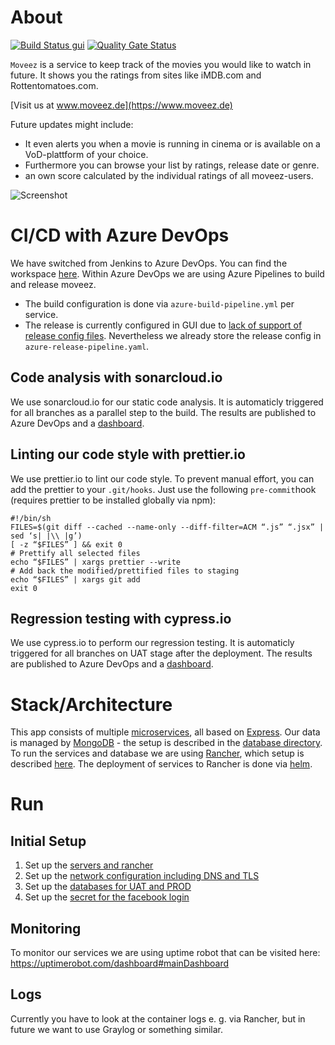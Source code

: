 # About
[![Build Status gui](https://dev.azure.com/Schdieflaw0018/moveez/_apis/build/status/gui?branchName=master)](https://dev.azure.com/Schdieflaw0018/moveez/_build/latest?definitionId=2&branchName=master)
[![Quality Gate Status](https://sonarcloud.io/api/project_badges/measure?project=schdief%3Amoveez-gui&metric=alert_status)](https://sonarcloud.io/dashboard?id=schdief%3Amoveez-gui)

`Moveez` is a service to keep track of the movies you would like to watch in future. It shows you the ratings from sites like iMDB.com and Rottentomatoes.com.

[Visit us at www.moveez.de](https://www.moveez.de)

Future updates might include:
- It even alerts you when a movie is running in cinema or is available on a VoD-plattform of your choice.
- Furthermore you can browse your list by ratings, release date or genre.
- an own score calculated by the individual ratings of all moveez-users.

![Screenshot](https://github.com/schdief/moveez/blob/master/screenshot.jpg)

# CI/CD with Azure DevOps
We have switched from Jenkins to Azure DevOps. You can find the workspace [here](https://dev.azure.com/Schdieflaw0018/moveez/).
Within Azure DevOps we are using Azure Pipelines to build and release moveez.
* The build configuration is done via `azure-build-pipeline.yml` per service.
* The release is currently configured in GUI due to [lack of support of release config files](https://dev.azure.com/mseng/AzureDevOpsRoadmap/_workitems/edit/1364226/). Nevertheless we already store the release config in `azure-release-pipeline.yaml`.

## Code analysis with sonarcloud.io
We use sonarcloud.io for our static code analysis. It is automaticly triggered for all branches as a parallel step to the build. The results are published to Azure DevOps and a [dashboard](https://sonarcloud.io/organizations/schdief-github/projects).

## Linting our code style with prettier.io
We use prettier.io to lint our code style. To prevent manual effort, you can add the prettier to your `.git/hooks`. Just use the following `pre-commit`hook (requires prettier to be installed globally via npm):
```
#!/bin/sh
FILES=$(git diff --cached --name-only --diff-filter=ACM “.js” “.jsx” | sed ‘s| |\\ |g’)
[ -z “$FILES” ] && exit 0
# Prettify all selected files
echo “$FILES” | xargs prettier --write
# Add back the modified/prettified files to staging
echo “$FILES” | xargs git add
exit 0
```

## Regression testing with cypress.io
We use cypress.io to perform our regression testing. It is automaticly triggered for all branches on UAT stage after the deployment. The results are published to Azure DevOps and a [dashboard](https://dashboard.cypress.io/#/projects/dhwwh4/runs).

# Stack/Architecture
This app consists of multiple [microservices](https://github.com/schdief/moveez/tree/master/services), all based on [Express](https://expressjs.com/). Our data is managed by [MongoDB](https://www.mongodb.com) - the setup is described in the [database directory](https://github.com/schdief/moveez/tree/master/infra/database). To run the services and database we are using [Rancher](https://rancher.com), which setup is described [here](https://github.com/schdief/moveez/tree/master/infra/rancher). The deployment of services to Rancher is done via [helm](https://helm.sh). 

# Run
## Initial Setup
1. Set up the [servers and rancher](https://github.com/schdief/moveez/tree/master/infra/rancher)
2. Set up the [network configuration including DNS and TLS](https://github.com/schdief/moveez/tree/master/infra/network)
3. Set up the [databases for UAT and PROD](https://github.com/schdief/moveez/tree/infra/database)
4. Set up the [secret for the facebook login](https://github.com/schdief/moveez/tree/master/services/gui)

## Monitoring
To monitor our services we are using uptime robot that can be visited here:
https://uptimerobot.com/dashboard#mainDashboard

## Logs
Currently you have to look at the container logs e. g. via Rancher, but in future we want to use Graylog or something similar.